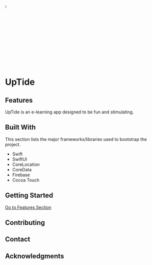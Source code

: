 <img src="https://user-images.githubusercontent.com/95645767/166117225-cc1bc2d4-0f20-465c-8255-8c12389f4f7b.png" width=5% height=5%>

# UpTide
## Features
UpTide is an e-learning app designed to be fun and stimulating. 
## Built With
This section lists the major frameworks/libraries used to bootstrap the project.
- Swift
- SwiftUI
- CoreLocation
- CoreData
- Firebase
- Cocoa Touch
## Getting Started
[Go to Features Section](#-features)
## Contributing
## Contact

## Acknowledgments
